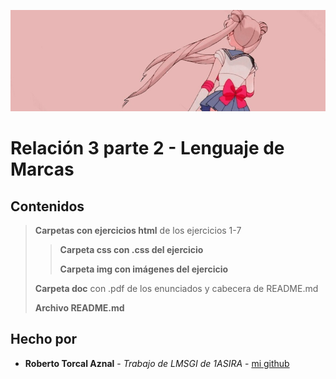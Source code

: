 <p align="center">
  <img src="doc/title.jpeg" alt="Imagen encabezado" width="800">
</p>

# Relación 3 parte 2 - Lenguaje de Marcas
## Contenidos

>  **Carpetas con ejercicios html** de los ejercicios 1-7
>  
>  >  **Carpeta css con .css del ejercicio**
>  >  
>  >  **Carpeta img con imágenes del ejercicio**
>  >  
>  **Carpeta doc** con .pdf de los enunciados y cabecera de README.md
>    
>  **Archivo README.md**

## Hecho por

* **Roberto Torcal Aznal** - *Trabajo de LMSGI de 1ASIRA* - [mi github](https://github.com/torcalaznalroberto)

